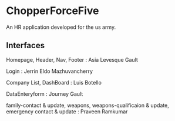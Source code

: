 # ChopperForceFive
An HR application developed for the us army.

## Interfaces
Homepage, Header, Nav, Footer : Asia Levesque Gault

Login : Jerrin Eldo Mazhuvancherry

Company List, DashBoard : Luis Botello 

DataEnteryform : Journey Gault

family-contact & update, weapons, weapons-qualificaion & update, emergency contact & update : Praveen Ramkumar 

